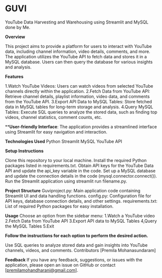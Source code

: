 # GUVI
YouTube Data Harvesting and Warehousing using Streamlit and MySQL done by Me.

**Overview**

This project aims to provide a platform for users to interact with YouTube data, including channel information, video details, comments, and more. The application utilizes the YouTube API to fetch data and stores it in a MySQL database. Users can then query the database for various insights and analysis.

**Features**

1.Watch YouTube Videos: Users can watch videos from selected YouTube channels directly within the application.
2.Fetch Data from YouTube API: Retrieve channel details, playlist information, video data, and comments from the YouTube API.
3.Export API Data to MySQL Tables: Store fetched data in MySQL tables for long-term storage and analysis.
4.Query MySQL Tables: Execute SQL queries to analyze the stored data, such as finding top videos, channel statistics, comment counts, etc.

****User-friendly Interface**: The application provides a streamlined interface using Streamlit for easy navigation and interaction.

**Technologies Used**
Python
Streamlit
MySQL
YouTube API

**Setup Instructions**

Clone this repository to your local machine.
Install the required Python packages listed in requirements.txt.
Obtain API keys for the YouTube Data API and update the api_key variable in the code.
Set up a MySQL database and update the connection details in the code (mysql.connector.connect()).
Run the Streamlit application using streamlit run filename.py.

**Project Structure**
Guviproject.py: Main application code containing Streamlit UI and data handling functions.
config.py: Configuration file for API keys, database connection details, and other settings.
requirements.txt: List of required Python packages for easy installation.

**Usage**
Choose an option from the sidebar menu:
1.Watch a YouTube video
2.Fetch Data from YouTube API
3.Export API data to MySQL Tables
4,Query the MySQL Tables
5.Exit

**Follow the instructions for each option to perform the desired action.**

Use SQL queries to analyze stored data and gain insights into YouTube channels, videos, and comments.
Contributors
[Premila Mohanasundaram]

**Feedback**
If you have any feedback, suggestions, or issues with the application, please open an issue on GitHub or contact [premilamohandharani@gmail.com].
